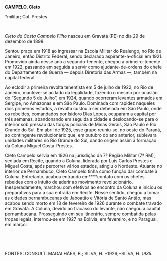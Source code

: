 **CAMPELO, Cleto**

\*militar; Col. Prestes

 

*Cleto da Costa Campelo Filho* nasceu em Gravatá (PE) no dia 29 de
dezembro de 1898.

Sentou praça em 1918 ao ingressar na Escola Militar do Realengo, no Rio
de Janeiro, então Distrito Federal, sendo declarado aspirante-a-oficial
em 1921. Promovido ainda nesse ano a segundo-tenente, chegou a
primeiro-tenente em 1922, passando em seguida a servir como
ajudante-de-ordens do chefe do Departamento de Guerra — depois Diretoria
das Armas —, também na capital federal.

Ao eclodir a primeira revolta tenentista em 5 de julho de 1922, no Rio
de Janeiro, manteve-se ao lado da legalidade, fazendo o mesmo por
ocasião do “Segundo 5 de Julho”, em 1924, quando ocorreram levantes
armados em Sergipe, no Amazonas e em São Paulo. Dominada com rapidez
naqueles dois primeiros estados, a revolta custou a ser debelada em São
Paulo, onde os rebeldes, comandados por Isidoro Dias Lopes, ocuparam a
capital por três semanas, abandonando em seguida a cidade e
deslocando-se para o interior sob pressão das forças policiais de Minas
Gerais, São Paulo e Rio Grande do Sul. Em abril de 1925, esse grupo
reuniu-se, no oeste do Paraná, ao contingente revolucionário que, em
outubro do ano anterior, sublevara unidades militares no Rio Grande do
Sul, dando origem assim à formação da Coluna Miguel Costa-Prestes.

Cleto Campelo servia em 1926 na jurisdição da 7ª Região Militar (7ª RM),
sediada em Recife, quando a Coluna, liderada por Luís Carlos Prestes e
Miguel Costa, após percorrer vários estados, atingiu o Nordeste. Atuante
no interior de Pernambuco, Cleto Campelo tinha como função dar combate à
Coluna. Entretanto, acabou entrando em****contato com os chefes rebeldes
com o intuito de aderir ao movimento revolucionário. Inesperadamente,
marchou com efetivos ao encontro da Coluna e iniciou os preparativos
para a sua entrada em Recife. Nesse sentido, chegou a tomar as cidades
pernambucanas de Jaboatão e Vitória de Santo Antão, mas acabou sendo
morto em 18 de fevereiro de 1926 durante o combate travado em Gravatá. A
Coluna, devido ao fracasso do levante, não chegou à capital
pernambucana. Prosseguindo em seu itinerário, sempre combatida pelas
tropas legais, internou-se em 1927 na Bolívia, em fevereiro, e no
Paraguai, em março.

 

 

FONTES: CONSULT. MAGALHÃES, B.; SILVA, H. *1926;*SILVA, H. *1935.*

 
